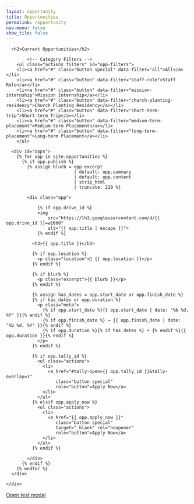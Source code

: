 ```yaml
---
layout: opportunity
title: Opportunities
permalink: /opportunity
nav-menu: false
show_tile: false
---
```


<div id="main" class="alt">
  <section id="ten">
    <div class="inner">

      <h2>Current Opportunities</h2>

			<!-- Category Filters -->
		<ul class="actions filters" id="opp-filters">
		<li><a href="#" class="button special" data-filter="all">All</a></li>
		<li><a href="#" class="button" data-filter="staff-role">Staff Role</a></li>
		<li><a href="#" class="button" data-filter="mission-internship">Mission Internship</a></li>
		<li><a href="#" class="button" data-filter="church-planting-residency">Church Planting Residency</a></li>
		<li><a href="#" class="button" data-filter="short-term-trip">Short-term Trip</a></li>
		<li><a href="#" class="button" data-filter="medium-term-placement">Medium-term Placement</a></li>
		<li><a href="#" class="button" data-filter="long-term-placement">Long-term Placement</a></li>
		</ul>

      <div id="opps">
        {% for opp in site.opportunities %}
          {% if opp.publish %}
            {% assign blurb = opp.excerpt
                              | default: opp.summary
                              | default: opp.content
                              | strip_html
                              | truncate: 220 %}

            <div class="opp">

				{% if opp.drive_id %}
				<img
					src="https://lh3.googleusercontent.com/d/{{ opp.drive_id }}=w1600"
					alt="{{ opp.title | escape }}">
				{% endif %}

              <h3>{{ opp.title }}</h3>

              {% if opp.location %}
                <p class="location">📍 {{ opp.location }}</p>
              {% endif %}

              {% if blurb %}
                <p class="excerpt">{{ blurb }}</p>
              {% endif %}

              {% assign has_dates = opp.start_date or opp.finish_date %}
              {% if has_dates or opp.duration %}
                <p class="meta">
                  {% if opp.start_date %}{{ opp.start_date | date: "%b %d, %Y" }}{% endif %}
                  {% if opp.finish_date %} → {{ opp.finish_date | date: "%b %d, %Y" }}{% endif %}
                  {% if opp.duration %}{% if has_dates %} • {% endif %}{{ opp.duration }}{% endif %}
                </p>
              {% endif %}

              {% if opp.tally_id %}
                <ul class="actions">
                  <li>
                    <a href="#tally-open={{ opp.tally_id }}&tally-overlay=1"
                       class="button special"
                       role="button">Apply Now</a>
                  </li>
                </ul>
              {% elsif opp.apply_now %}
                <ul class="actions">
                  <li>
                    <a href="{{ opp.apply_now }}"
                       class="button special"
                       target="_blank" rel="noopener"
                       role="button">Apply Now</a>
                  </li>
                </ul>
              {% endif %}

            </div>
          {% endif %}
        {% endfor %}
      </div>

    </div>

<p><a href="#" onclick="openOppModal(this);return false;" data-title="Test Modal" data-summary="If you see this, the modal works.">Open test modal</a></p>

  </section>
</div>

<style>
  /* Grid */
  #opps {
    display: grid;
    grid-template-columns: repeat(auto-fit, minmax(280px, 1fr));
    gap: 1.25rem;
    margin-top: 1rem;
  }

  /* Card — square corners to match theme */
  #opps .opp {
    background: #161a22;
    color: #e6e9ef;
    border: 1px solid rgba(230,233,239,0.10);
    border-radius: 0;
    padding: 1rem;
    box-shadow: none;
  }

  /* Image — square corners, natural aspect */
  #opps .opp img {
    width: 100%;
    height: auto;
    display: block;
    border-radius: 0;
    margin-bottom: 0.5rem;
  }

  /* Text */
  #opps .opp h3 {
    margin: 0.25rem 0 0.25rem;
    line-height: 1.25;
    color: #ffffff;
  }
  #opps .opp .location {
    margin: 0 0 0.5rem;
    color: rgba(230,233,239,0.68);
    font-weight: 600;
  }
  #opps .opp .excerpt {
    margin: 0 0 0.5rem;
    color: rgba(230,233,239,0.68);
  }
  #opps .opp .meta {
    margin: 0 0 0.75rem;
    color: rgba(230,233,239,0.68);
    font-size: 0.95rem;
  }

  /* Buttons: use theme defaults (white buttons, square corners) via .button */

/* Make the image link feel interactive */
#opps .opp a.js-open-opp {
  display: block;
  position: relative;
  outline: none;
}

#opps .opp a.js-open-opp img {
  transition: transform .18s ease, filter .18s ease;
}

/* Hover/focus: slight lift + dim for contrast */
#opps .opp a.js-open-opp:hover img,
#opps .opp a.js-open-opp:focus img {
  cursor: pointer;
  transform: translateY(-2px);
  filter: brightness(0.92);
}

/* Optional: add a faint overlay on hover/focus (no rounded corners) */
#opps .opp a.js-open-opp::after {
  content: "";
  position: absolute;
  inset: 0;
  background: rgba(255,255,255,0);
  transition: background .18s ease;
}
#opps .opp a.js-open-opp:hover::after,
#opps .opp a.js-open-opp:focus::after {
  background: rgba(255,255,255,0.04);
}

/* ===== Modal base ===== */
.modal { 
  position: fixed; 
  inset: 0; 
  display: none; 
  z-index: 1000; 
}
.modal.is-open { display: block; }

/* Backdrop */
.modal__backdrop {
  position: absolute;
  inset: 0;
  background: rgba(0,0,0,.6);
}

/* Dialog */
.modal__dialog {
  position: relative;
  z-index: 1;
  max-width: 720px;
  margin: 6vh auto;
  background: #161a22; /* matches your card bg */
  color: #e6e9ef;
  border: 1px solid rgba(230,233,239,0.10);
  padding: 1.25rem;
  border-radius: 0;     /* square corners to match theme */
}

/* Close (X) */
.modal__close {
  position: absolute;
  top: .5rem;
  right: .75rem;
  background: transparent;
  border: 0;
  font-size: 1.5rem;
  color: #e6e9ef;
  cursor: pointer;
}

/* Image inside modal */
.modal__image-wrap img {
  width: 100%;
  height: auto;
  display: block;
  margin-bottom: .75rem;
}

/* Meta + summary */
#opp-modal .meta {
  color: rgba(230,233,239,0.68);
  margin: .25rem 0 .75rem;
}

</style>

<!-- Tally popup script (only needed if using tally_id links) -->
<script async src="https://tally.so/widgets/embed.js"></script>